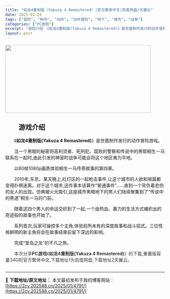 ```yaml
---
title: "如龙4重制版（Yakuza 4 Remastered）|官方繁体中文|百度网盘/天翼云"
date: 2025-01-24
tags: ["冒险", "制作", "动作", "动作冒险", "地下", "城市", "战争"]
categories: ["PC游戏"]
excerpt: "游戏介绍 《如龙4重制版(Yakuza 4 Remastered)》是世嘉制作发行的动作冒险游戏。 当一个黑暗的秘密将高利贷者、死刑犯、腐败的警察和传说中的黑帮桐生一马联系在一起时,由此引发的神室町战争可能会将这个地区夷为平地。 以60帧1080p画质体验桐生一马传奇故事的第四章。 2010年,东京&hellip;"
layout: post
---
```


<img class="aligncenter size-full wp-image-5025" src="https://2cy.202588.cn/wp-content/uploads/2025/01/2025012518125654.webp" alt="" width="460" height="215" />
<h2 style="white-space: normal; text-indent: 2em; text-align: left;">游戏介绍</h2>
<p style="white-space: normal; text-indent: 2em; text-align: left;"><span style="background-color: #ffffff;">《<strong>如龙4重制版(Yakuza 4 Remastered)</strong>》是世嘉制作发行的动作冒险游戏。</span></p>
<p style="white-space: normal; text-indent: 2em; text-align: left;">当一个黑暗的秘密将高利贷者、死刑犯、腐败的警察和传说中的黑帮桐生一马联系在一起时,由此引发的神室町战争可能会将这个地区夷为平地。</p>
<p style="white-space: normal; text-indent: 2em; text-align: left;">以60帧1080p画质体验桐生一马传奇故事的第四章。</p>
<p style="white-space: normal; text-indent: 2em; text-align: left;">2010年,东京。某天晚上,红灯区的一起枪击事件,让这个城市的人欲和喧嚣都变得扑朔迷离。对于这个城市,这件事本该算作“普通事件”......直到一个背负着悲伤的女人的出现。仿佛被火光吸引,这座城市黑暗地下的男人们陆续聚集到了“传说中的黑道”桐生一马的门前。</p>
<p style="white-space: normal; text-indent: 2em; text-align: left;">随着这四个男人的命运交织到了一起,一个由热血、暴力的生活方式编织出的奇迹般的故事也开始了。</p>
<p style="white-space: normal; text-indent: 2em; text-align: left;">系列首次,玩家可操控多个主角,体验前所未有的深度故事和战斗招式。三位性格鲜明的新主角将会在故事结束前留下深远的影响。</p>
<p style="white-space: normal; text-indent: 2em; text-align: left;">完成“堂岛之龙”的不凡之旅。</p>
<p style="white-space: normal; text-indent: 2em; text-align: left;"><span style="color: #333333; text-indent: 2em; background-color: #ffffff;">本次分享<strong>PC游戏</strong>《</span><strong style="color: #333333; text-indent: 2em; background-color: #ffffff;">如龙4重制版(Yakuza 4 Remastered)</strong><span style="color: #333333; text-indent: 2em; background-color: #ffffff;">》的</span><span style="color: #333333; text-indent: 2em; background-color: #ffffff;">下载,重置版容量34GB|官方繁体中文,下载地址1为百度网盘,下载地址2天翼云。</span></p>

<h2 style="white-space: normal; text-indent: 2em; text-align: left;"></h2>

---
📖 **下载地址/原文地址：** 本文最初发布于我的博客网站：[https://2cy.202588.cn/2025/01/4791/](https://2cy.202588.cn/2025/01/4791/)
